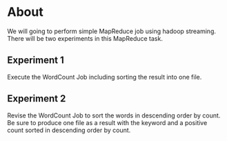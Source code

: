 # About
We will going to perform simple MapReduce job using hadoop streaming. There will be two experiments in this MapReduce task.

## Experiment 1
Execute the WordCount Job including sorting the result into one file.

## Experiment 2
Revise the WordCount Job to sort the words in descending order by count. Be sure to produce one file as a result with the keyword and a positive count sorted in descending order by count. 
